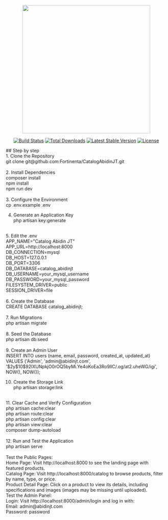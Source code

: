 <p align="center"><a href="https://laravel.com" target="_blank"><img src="https://raw.githubusercontent.com/laravel/art/master/logo-lockup/5%20SVG/2%20CMYK/1%20Full%20Color/laravel-logolockup-cmyk-red.svg" width="400"></a></p>

<p align="center">
<a href="https://travis-ci.org/laravel/framework"><img src="https://travis-ci.org/laravel/framework.svg" alt="Build Status"></a>
<a href="https://packagist.org/packages/laravel/framework"><img src="https://img.shields.io/packagist/dt/laravel/framework" alt="Total Downloads"></a>
<a href="https://packagist.org/packages/laravel/framework"><img src="https://img.shields.io/packagist/v/laravel/framework" alt="Latest Stable Version"></a>
<a href="https://packagist.org/packages/laravel/framework"><img src="https://img.shields.io/packagist/l/laravel/framework" alt="License"></a>
</p>

<p align="justify">
## Step by step
    <br>
1. Clone the Repository <br>
   git clone git@github.com:Fortinenta/CatalogAbidinJT.git <br>
<br>
2. Install Dependencies <br>
   composer install <br>
   npm install <br>
   npm run dev <br>
<br>
3. Configure the Environment <br>
   cp .env.example .env <br>

4. Generate an Application Key <br>
   php artisan key:generate <br>
<br>
5. Edit the .env <br>
   APP_NAME="Catalog Abidin JT" <br>
   APP_URL=http://localhost:8000 <br>
   DB_CONNECTION=mysql <br>
   DB_HOST=127.0.0.1 <br>
   DB_PORT=3306 <br>
   DB_DATABASE=catalog_abidinjt <br>
   DB_USERNAME=your_mysql_username <br>
   DB_PASSWORD=your_mysql_password <br>
   FILESYSTEM_DRIVER=public <br>
   SESSION_DRIVER=file <br>
<br>
6. Create the Database <br>
   CREATE DATABASE catalog_abidinjt; <br>
<br>
7. Run Migrations <br>
   php artisan migrate <br>
<br>
8. Seed the Database <br>
   php artisan db:seed <br>
<br>
9. Create an Admin User <br>
    INSERT INTO users (name, email, password, created_at, updated_at) <br>
        VALUES ('Admin', 'admin@abidinjt.com', '$2y$10$92IXUNpkjO0rOQ5byMi.Ye4oKoEa3Ro9llC/.og/at2.uheWG/igi', NOW(), NOW()); <br>

10. Create the Storage Link <br>
    php artisan storage:link <br>
<br>
11. Clear Cache and Verify Configuration <br>
    php artisan cache:clear <br>
    php artisan route:clear <br>
    php artisan config:clear <br>
    php artisan view:clear <br>
    composer dump-autoload <br>
<br>
12. Run and Test the Application <br>
    php artisan serve <br>
<br>
    Test the Public Pages: <br>
        Home Page: Visit http://localhost:8000 to see the landing page with featured products. <br>
        Catalog Page: Visit http://localhost:8000/catalog to browse products, filter by name, type, or price. <br>
        Product Detail Page: Click on a product to view its details, including specifications and images (images may be missing until uploaded). <br>
    Test the Admin Panel: <br>
        Login: Visit http://localhost:8000/admin/login and log in with: <br>
        Email: admin@abidinjt.com <br>
        Password: password <br>
</p>
